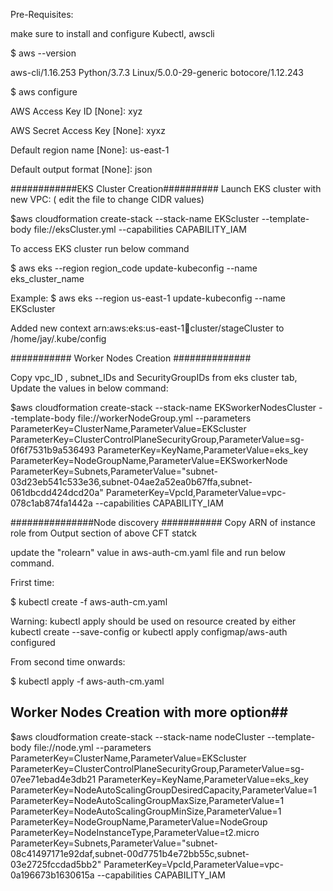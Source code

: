 Pre-Requisites:
 
make sure to install and configure Kubectl, awscli


$ aws --version

aws-cli/1.16.253 Python/3.7.3 Linux/5.0.0-29-generic botocore/1.12.243

$ aws configure

AWS Access Key ID [None]: xyz

AWS Secret Access Key [None]: xyxz

Default region name [None]: us-east-1

Default output format [None]: json


############EKS Cluster Creation##########
Launch EKS cluster with new VPC: ( edit the file to change CIDR values)

$aws cloudformation create-stack --stack-name EKScluster --template-body file://eksCluster.yml --capabilities CAPABILITY_IAM


To access EKS cluster run below command 

$ aws eks --region region_code update-kubeconfig --name eks_cluster_name
 
Example:
$ aws eks --region us-east-1 update-kubeconfig --name EKScluster

Added new context arn:aws:eks:us-east-1:1234:cluster/stageCluster to /home/jay/.kube/config

########### Worker Nodes Creation ##############

Copy vpc_ID , subnet_IDs and SecurityGroupIDs from eks cluster tab, Update the values in below command:

$aws cloudformation create-stack --stack-name EKSworkerNodesCluster --template-body file://workerNodeGroup.yml --parameters   ParameterKey=ClusterName,ParameterValue=EKScluster  ParameterKey=ClusterControlPlaneSecurityGroup,ParameterValue=sg-0f6f7531b9a536493   ParameterKey=KeyName,ParameterValue=eks_key  ParameterKey=NodeGroupName,ParameterValue=EKSworkerNode  ParameterKey=Subnets,ParameterValue="subnet-03d23eb541c533e36\,subnet-04ae2a52ea0b67ffa\,subnet-061dbcdd424dcd20a" ParameterKey=VpcId,ParameterValue=vpc-078c1ab874fa1442a --capabilities CAPABILITY_IAM


###############Node discovery ###########
Copy ARN of instance role from Output section of above CFT statck

update the "rolearn" value in aws-auth-cm.yaml file and run below command.

Frirst time:

$ kubectl create -f aws-auth-cm.yaml 

Warning: kubectl apply should be used on resource created by either kubectl create --save-config or kubectl apply
configmap/aws-auth configured 

From second time onwards:

$ kubectl apply -f aws-auth-cm.yaml 


## Worker Nodes Creation with more option##

$aws cloudformation create-stack --stack-name nodeCluster --template-body file://node.yml --parameters   ParameterKey=ClusterName,ParameterValue=EKScluster  ParameterKey=ClusterControlPlaneSecurityGroup,ParameterValue=sg-07ee71ebad4e3db21  ParameterKey=KeyName,ParameterValue=eks_key ParameterKey=NodeAutoScalingGroupDesiredCapacity,ParameterValue=1 ParameterKey=NodeAutoScalingGroupMaxSize,ParameterValue=1 ParameterKey=NodeAutoScalingGroupMinSize,ParameterValue=1 ParameterKey=NodeGroupName,ParameterValue=NodeGroup ParameterKey=NodeInstanceType,ParameterValue=t2.micro ParameterKey=Subnets,ParameterValue="subnet-08c41497171e92daf\,subnet-00d7751b4e72bb55c\,subnet-03e2725fccdad5bb2" ParameterKey=VpcId,ParameterValue=vpc-0a196673b1630615a --capabilities CAPABILITY_IAM
